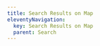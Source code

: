 ```yaml
---
title: Search Results on Map
eleventyNavigation:
  key: Search Results on Map
  parent: Search
---
```

